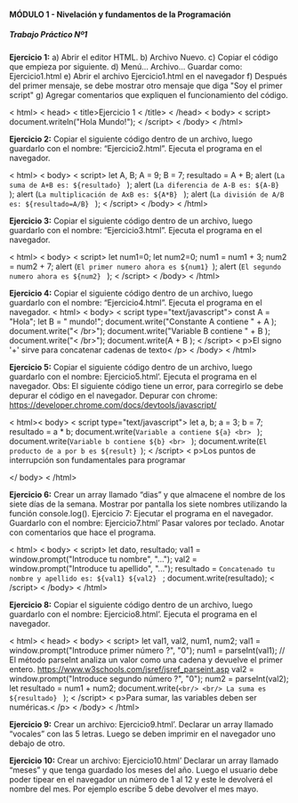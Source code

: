 #### MÓDULO 1 -  Nivelación y fundamentos de la Programación
##### Trabajo Práctico Nº1

**Ejercicio 1:**
a) Abrir el editor HTML.
b) Archivo Nuevo.
c) Copiar el código que empieza por <!DOCTYPE html> siguiente.
d) Menú... Archivo... Guardar como: Ejercicio1.html
e) Abrir el archivo Ejercicio1.html en el navegador
f) Después del primer mensaje, se debe mostrar otro mensaje que diga "Soy el primer
script"
g) Agregar comentarios que expliquen el funcionamiento del código.
<!DOCTYPE html>
< html>
< head>
< title>Ejercicio 1 < /title>
< /head>
< body>
< script>
document.writeln("Hola Mundo!");
< /script>
< /body>
< /html>

**Ejercicio 2:**
Copiar el siguiente código dentro de un archivo, luego guardarlo con el nombre:
“Ejercicio2.html”. Ejecuta el programa en el navegador.
<!DOCTYPE html>
< html>
< body>
< script>
let A, B;
A = 9;
B = 7;
resultado = A + B;
alert (`La suma de A+B es: ${resultado} ` );
alert (`La diferencia de A-B es: ${A-B} ` );
alert (`La multiplicación de AxB es: ${A*B} ` );
alert (`La división de A/B es: ${resultado=A/B} ` );
< /script>
< /body>
< /html>

**Ejercicio 3:**
Copiar el siguiente código dentro de un archivo, luego guardarlo con el nombre:
“Ejercicio3.html”. Ejecuta el programa en el navegador.
<!DOCTYPE html>
< html>
< body>
< script>
let num1=0;
let num2=0;
num1 = num1 + 3;
num2 = num2 + 7;
alert (`El primer numero ahora es ${num1} `);
alert (`El segundo numero ahora es ${num2} ` );
< /script>
< /body>
< /html>

**Ejercicio 4:**
Copiar el siguiente código dentro de un archivo, luego guardarlo con el nombre:
“Ejercicio4.html”. Ejecuta el programa en el navegador.
< html>
< body>
< script type="text/javascript">
const A = "Hola";
let B = " mundo!";
document.write("Constante A contiene " + A );
document.write("< /br>");
document.write("Variable B contiene " + B );
document.write("< /br>");
document.write(A + B );
< /script>
< p>El signo '+' sirve para concatenar cadenas de texto< /p>
< /body>
< /html>

**Ejercicio 5:**
Copiar el siguiente código dentro de un archivo, luego guardarlo con el nombre:
Ejercicio5.html’. Ejecuta el programa en el navegador.
Obs: El siguiente código tiene un error, para corregirlo se debe depurar el código en el
navegador.
Depurar con chrome: https://developer.chrome.com/docs/devtools/javascript/
<!DOCTYPE html>
< html>< body>
< script type="text/javascript">
let a, b;
a = 3; b = 7;
resultado = a * b;
document.write(`Variable a contiene ${a} <br> ` );
document.write(`Variable b contiene ${b} <br> ` );
document.write(`El producto de a por b es ${result} `);
< /script>
< p>Los puntos de interrupción son fundamentales para programar</p>
</ body>
< /html>


**Ejercicio 6:**
Crear un array llamado “dias” y que almacene el nombre de los siete días de la semana.
Mostrar por pantalla los siete nombres utilizando la función console.log().
Ejercicio 7:
Ejecutar el programa en el navegador. Guardarlo con el nombre: Ejercicio7.html’ Pasar
valores por teclado. Anotar con comentarios que hace el programa.
<!DOCTYPE html>
< html>
< body>
< script>
let dato, resultado;
val1 = window.prompt("Introduce tu nombre", "...");
val2 = window.prompt("Introduce tu apellido", "...");
resultado = `Concatenado tu nombre y apellido es: ${val1} ${val2} ` ;
document.write(resultado);
< /script>
< /body>
< /html>

**Ejercicio 8:**
Copiar el siguiente código dentro de un archivo, luego guardarlo con el nombre:
Ejercicio8.html’. Ejecuta el programa en el navegador.
<!DOCTYPE html>
< html>
< head><meta charset="utf-8"></head>
< body>
< script>
let val1, val2, num1, num2;
val1 = window.prompt("Introduce primer número ?", "0");
num1 = parseInt(val1); // El método parseInt analiza un valor como una
cadena y devuelve el primer entero.
https://www.w3schools.com/jsref/jsref_parseint.asp
val2 = window.prompt("Introduce segundo número ?", "0");
num2 = parseInt(val2);
let resultado = num1 + num2;
document.write(`<br/> <br/> La suma es ${resultado} ` );
< /script>
< p>Para sumar, las variables deben ser numéricas.< /p>
< /body>
< /html>


**Ejercicio 9:**
Crear un archivo: Ejercicio9.html’. Declarar un array llamado “vocales” con las 5 letras.
Luego se deben imprimir en el navegador uno debajo de otro.

**Ejercicio 10:**
Crear un archivo: Ejercicio10.html’ Declarar un array llamado “meses” y que tenga
guardado los meses del año. Luego el usuario debe poder tipear en el navegador un
número de 1 al 12 y este le devolverá el nombre del mes. Por ejemplo escribe 5 debe
devolver el mes mayo.

